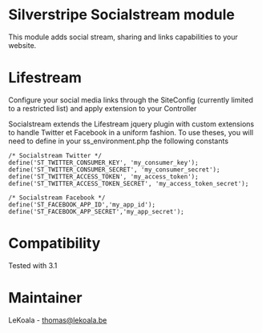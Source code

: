 Silverstripe Socialstream module
==================
This module adds social stream, sharing and links capabilities to your website.

Lifestream
==================
Configure your social media links through the SiteConfig (currently limited to a restricted list)
and apply extension to your Controller

Socialstream extends the Lifestream jquery plugin with custom extensions to handle
Twitter et Facebook in a uniform fashion. To use theses, you will need to define
in your ss_environment.php the following constants

	/* Socialstream Twitter */
	define('ST_TWITTER_CONSUMER_KEY', 'my_consumer_key');
	define('ST_TWITTER_CONSUMER_SECRET', 'my_consumer_secret');
	define('ST_TWITTER_ACCESS_TOKEN', 'my_access_token');
	define('ST_TWITTER_ACCESS_TOKEN_SECRET', 'my_access_token_secret');

	/* Socialstream Facebook */
	define('ST_FACEBOOK_APP_ID','my_app_id');
	define('ST_FACEBOOK_APP_SECRET','my_app_secret');

Compatibility
==================
Tested with 3.1

Maintainer
==================
LeKoala - thomas@lekoala.be